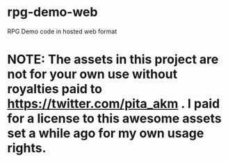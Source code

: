 # rpg-demo-web
RPG Demo code in hosted web format


# NOTE: The assets in this project are not for your own use without royalties paid to https://twitter.com/pita_akm . I paid for a license to this awesome assets set a while ago for my own usage rights.
